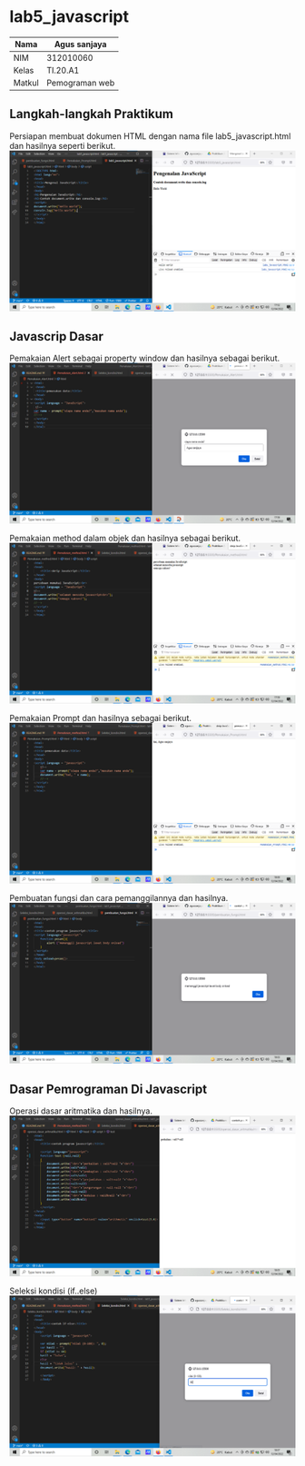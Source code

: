 # lab5_javascript

| Nama       | Agus sanjaya   |
| ---------- | -------------  |
| NIM        | 312010060      |
| Kelas      | TI.20.A1       |
| Matkul     | Pemograman web |

## Langkah-langkah Praktikum
Persiapan membuat dokumen HTML dengan nama file lab5_javascript.html dan hasilnya seperti berikut.<br>
![Lab5web](img/pengenalan%20java%20script.png)<br>

## Javascrip Dasar
Pemakaian Alert sebagai property window dan hasilnya sebagai berikut.<br>
![Lab5web](img/pemakaian%20alert.png)<br>

Pemakaian method dalam objek dan hasilnya sebagai berikut.<br>
![Lab5web](img/pemakaian%20method.png)<br>

Pemakaian Prompt dan hasilnya sebagai berikut.<br>
![Lab5web](img/pemakaian%20prompt.png)<br>

Pembuatan fungsi dan cara pemanggilannya dan hasilnya.<br>
![Lab5web](img/pembuatan%20fungsi.png)<br>

## Dasar Pemrograman Di Javascript
Operasi dasar aritmatika dan hasilnya.<br>
![Lab5web](img/operasi%20dasar%20aritmatik.png)<br>

Seleksi kondisi (if..else)<br>
![Lab5web](img/seleksi%20kondisi.png)<br>
